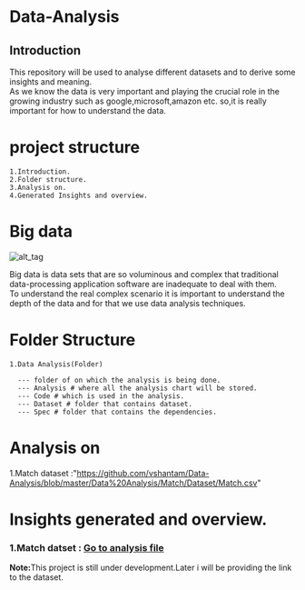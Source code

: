 # Data-Analysis
## Introduction
This repository will be used to analyse different datasets and to derive some insights and meaning.<br>
As we know the data is very important and playing the crucial role in the growing industry such as google,microsoft,amazon etc.
so,it is really important for how to understand the data.

# project structure

    1.Introduction.
    2.Folder structure.
    3.Analysis on.
    4.Generated Insights and overview.
    
# Big data
![alt_tag](http://www.pcquest.com/wp-content/uploads/2016/11/yourstory_BigData.jpg)

Big data is data sets that are so voluminous and complex that traditional data-processing application software are inadequate to deal with them.<br>
To understand the real complex scenario it is important to understand the depth of  the data and for that we use data analysis techniques.

# Folder Structure

    1.Data Analysis(Folder)
      
      --- folder of on which the analysis is being done.
      --- Analysis # where all the analysis chart will be stored.
      --- Code # which is used in the analysis.
      --- Dataset # folder that contains dataset.
      --- Spec # folder that contains the dependencies.
      
# Analysis on  
1.Match dataset :"https://github.com/vshantam/Data-Analysis/blob/master/Data%20Analysis/Match/Dataset/Match.csv"

# Insights generated and overview.
 ### 1.Match datset : [Go to analysis file](./analysismatch.MD)

<b>Note:</b>This project is still under development.Later i will be providing the link to the dataset.
